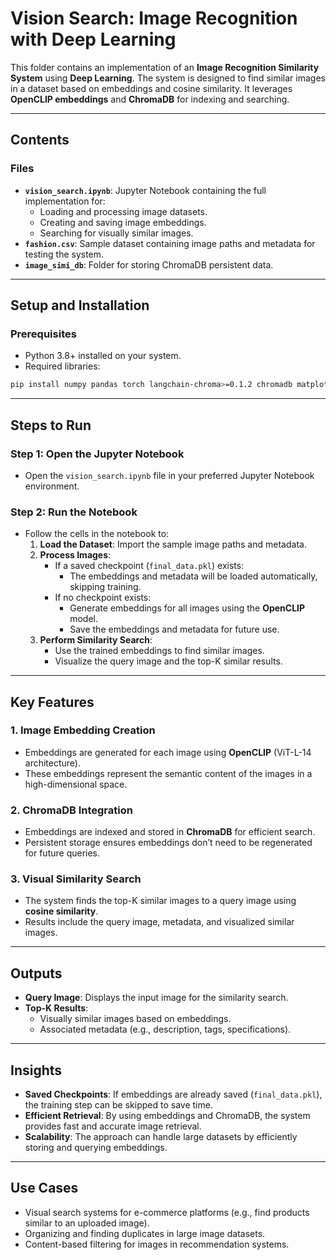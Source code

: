 # Vision Search: Image Recognition with Deep Learning

This folder contains an implementation of an **Image Recognition Similarity System** using **Deep Learning**. The system is designed to find similar images in a dataset based on embeddings and cosine similarity. It leverages **OpenCLIP embeddings** and **ChromaDB** for indexing and searching.

---

## **Contents**
### Files
- **`vision_search.ipynb`**: Jupyter Notebook containing the full implementation for:
  - Loading and processing image datasets.
  - Creating and saving image embeddings.
  - Searching for visually similar images.
- **`fashion.csv`**: Sample dataset containing image paths and metadata for testing the system.
- **`image_simi_db`**: Folder for storing ChromaDB persistent data.

---

## **Setup and Installation**

### **Prerequisites**
- Python 3.8+ installed on your system.
- Required libraries:
 ```bash
pip install numpy pandas torch langchain-chroma>=0.1.2 chromadb matplotlib tqdm base64
```
---

## **Steps to Run**

### **Step 1: Open the Jupyter Notebook**
- Open the `vision_search.ipynb` file in your preferred Jupyter Notebook environment.

### **Step 2: Run the Notebook**
- Follow the cells in the notebook to:
  1. **Load the Dataset**: Import the sample image paths and metadata.
  2. **Process Images**:
     - If a saved checkpoint (`final_data.pkl`) exists:
       - The embeddings and metadata will be loaded automatically, skipping training.
     - If no checkpoint exists:
       - Generate embeddings for all images using the **OpenCLIP** model.
       - Save the embeddings and metadata for future use.
  3. **Perform Similarity Search**:
     - Use the trained embeddings to find similar images.
     - Visualize the query image and the top-K similar results.

---

## **Key Features**

### **1. Image Embedding Creation**
- Embeddings are generated for each image using **OpenCLIP** (ViT-L-14 architecture).
- These embeddings represent the semantic content of the images in a high-dimensional space.

### **2. ChromaDB Integration**
- Embeddings are indexed and stored in **ChromaDB** for efficient search.
- Persistent storage ensures embeddings don’t need to be regenerated for future queries.

### **3. Visual Similarity Search**
- The system finds the top-K similar images to a query image using **cosine similarity**.
- Results include the query image, metadata, and visualized similar images.

---

## **Outputs**
- **Query Image**: Displays the input image for the similarity search.
- **Top-K Results**:
  - Visually similar images based on embeddings.
  - Associated metadata (e.g., description, tags, specifications).

---

## **Insights**
- **Saved Checkpoints**: If embeddings are already saved (`final_data.pkl`), the training step can be skipped to save time.
- **Efficient Retrieval**: By using embeddings and ChromaDB, the system provides fast and accurate image retrieval.
- **Scalability**: The approach can handle large datasets by efficiently storing and querying embeddings.

---

## **Use Cases**
- Visual search systems for e-commerce platforms (e.g., find products similar to an uploaded image).
- Organizing and finding duplicates in large image datasets.
- Content-based filtering for images in recommendation systems.

